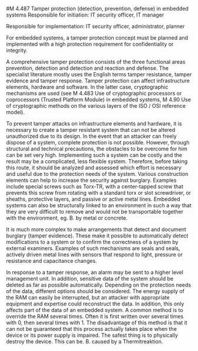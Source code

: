 #M 4.487 Tamper protection (detection, prevention, defense) in embedded systems
Responsible for initiation: IT security officer, IT manager

Responsible for implementation: IT security officer, administrator, planner

For embedded systems, a tamper protection concept must be planned and implemented with a high protection requirement for confidentiality or integrity.

A comprehensive tamper protection consists of the three functional areas prevention, detection and detection and reaction and defense. The specialist literature mostly uses the English terms tamper resistance, tamper evidence and tamper response. Tamper protection can affect infrastructure elements, hardware and software. In the latter case, cryptographic mechanisms are used (see M 4.483 Use of cryptographic processors or coprocessors (Trusted Platform Module) in embedded systems, M 4.90 Use of cryptographic methods on the various layers of the ISO / OSI reference model).

To prevent tamper attacks on infrastructure elements and hardware, it is necessary to create a tamper resistant system that can not be altered unauthorized due to its design. In the event that an attacker can freely dispose of a system, complete protection is not possible. However, through structural and technical precautions, the obstacles to be overcome for him can be set very high. Implementing such a system can be costly and the result may be a complicated, less flexible system. Therefore, before taking this route, it should be analyzed and assessed which effort is necessary and useful due to the protection needs of the system. Various construction elements can help to increase the security against burglary. Examples include special screws such as Torx-TR, with a center-tapped screw that prevents this screw from rotating with a standard torx or slot screwdriver, or sheaths, protective layers, and passive or active metal lines. Embedded systems can also be structurally linked to an environment in such a way that they are very difficult to remove and would not be transportable together with the environment, eg. B. by metal or concrete.

It is much more complex to make arrangements that detect and document burglary (tamper evidence). These make it possible to automatically detect modifications to a system or to confirm the correctness of a system by external examiners. Examples of such mechanisms are seals and seals, actively driven metal lines with sensors that respond to light, pressure or resistance and capacitance changes.

In response to a tamper response, an alarm may be sent to a higher level management unit. In addition, sensitive data of the system should be deleted as far as possible automatically. Depending on the protection needs of the data, different options should be considered. The energy supply of the RAM can easily be interrupted, but an attacker with appropriate equipment and expertise could reconstruct the data. In addition, this only affects part of the data of an embedded system. A common method is to override the RAM several times. Often it is first written over several times with 0, then several times with 1. The disadvantage of this method is that it can not be guaranteed that this process actually takes place when the device or its power supply is impaired. The safest thing is to physically destroy the device. This can be. B. caused by a Thermitreaktion.



